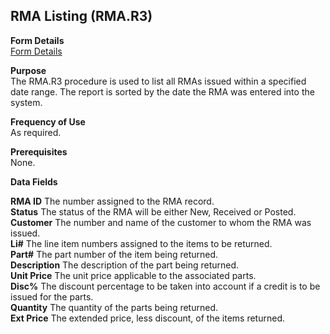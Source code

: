 ##  RMA Listing (RMA.R3)

<PageHeader />

**Form Details**  
[ Form Details ](RMA-R3-1/README.md)   

**Purpose**  
The RMA.R3 procedure is used to list all RMAs issued within a specified date
range. The report is sorted by the date the RMA was entered into the system.

**Frequency of Use**  
As required.

**Prerequisites**  
None.

**Data Fields**

**RMA ID** The number assigned to the RMA record.  
**Status** The status of the RMA will be either New, Received or Posted.  
**Customer** The number and name of the customer to whom the RMA was issued.  
**Li#** The line item numbers assigned to the items to be returned.  
**Part#** The part number of the item being returned.  
**Description** The description of the part being returned.  
**Unit Price** The unit price applicable to the associated parts.  
**Disc%** The discount percentage to be taken into account if a credit is to
be issued for the parts.  
**Quantity** The quantity of the parts being returned.  
**Ext Price** The extended price, less discount, of the items returned.  
  
<badge text= "Version 8.10.57" vertical="middle" />

<PageFooter />